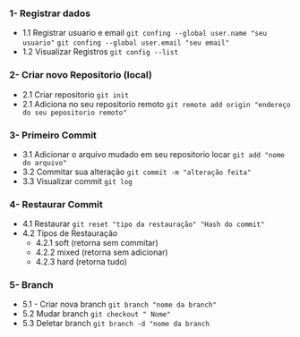 ### 1- Registrar dados
  * 1.1 Registrar usuario e email
          `git confing --global user.name "seu usuario"`
          `git confing --global user.email "seu email"`
   * 1.2 Visualizar Registros
          `git config --list`
### 2- Criar novo Repositorio (local)
  * 2.1  Criar repositorio
                    `git init`
  * 2.1 Adiciona no seu repositorio remoto
          `git remote add origin "endereço do seu pepositorio remoto"`
 ### 3- Primeiro Commit 
  * 3.1 Adicionar o arquivo mudado em seu repositorio locar
                     `git add "nome do arquivo"`
  * 3.2 Commitar sua alteração
                    `git commit -m "alteração feita"`
  * 3.3 Visualizar commit
                    `git log`
### 4- Restaurar Commit
  * 4.1 Restaurar
      `git reset "tipo da restauração" "Hash do commit"`
   * 4.2 Tipos de Restauração
        - 4.2.1  soft (retorna sem commitar)
        - 4.2.2  mixed (retorna sem adicionar)
        - 4.2.3  hard (retorna tudo)
   
###  5- Branch
  * 5.1 - Criar nova branch
                 `git branch "nome da branch"`
  * 5.2 Mudar branch
                 `git checkout " Nome" `
  * 5.3 Deletar branch
                  `git branch -d "nome da branch`
